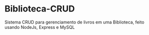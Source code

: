 # Biblioteca-CRUD
Sistema CRUD para gerenciamento de livros em uma Biblioteca, feito usando NodeJs, Express e MySQL
